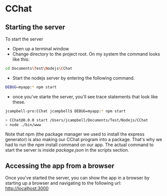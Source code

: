 # CChat

## Starting the server

To start the server

* Open up a terminal window
* Change directory to the project root.  On my system the command looks like this:
```bash
cd Documents\Test\Nodejs\CChat
```

* Start the nodejs server by entering the following command.  

```bash
DEBUG=myapp:* npm start
```
* once you've starte the server, you'll see trace statements that look like these.

```bash
jcampbell-pro:CChat jcampbell$ DEBUG=myapp:* npm start

> CChat@0.0.0 start /Users/jcampbell/Documents/Test/Nodejs/CChat
> node ./bin/www

```

Note that npm (the package manager we used to install the express generator) is also making our CChat program into a package.  That's why we had to run the npm install command on our app.  The actual command to start the server is inside *package.json* in the scripts section.

## Accessing the app from a browser
Once you've started the server, you can show the app in a browser by starting up a browser and navigating to the following url:  [http://localhost:3000](http://localhost:3000)



